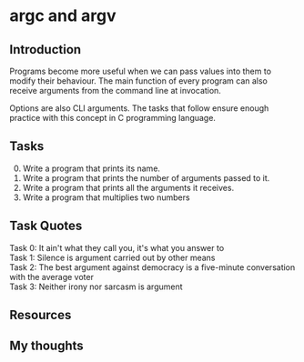 # argc and argv

## Introduction
Programs become more useful when we can pass values into them
to modify their behaviour. The main function of every program
can also receive arguments from the command line at invocation.

Options are also CLI arguments. The tasks that follow ensure 
enough practice with this concept in C programming language.

## Tasks
0. Write a program that prints its name.  
1. Write a program that prints the number of arguments passed to it.  
2. Write a program that prints all the arguments it receives.
3. Write a program that multiplies two numbers

## Task Quotes
Task 0: It ain't what they call you, it's what you answer to  
Task 1: Silence is argument carried out by other means  
Task 2: The best argument against democracy is a five-minute conversation with the average voter  
Task 3: Neither irony nor sarcasm is argument

## Resources

## My thoughts
